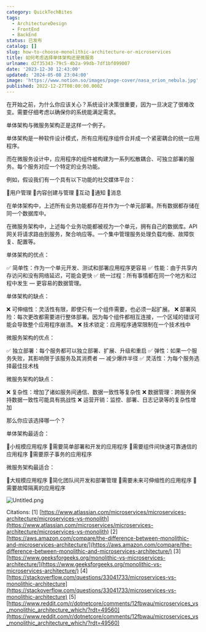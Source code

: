 ```yaml
---
category: QuickTechBites
tags:
  - ArchitectureDesign
  - FrontEnd
  - BackEnd
status: 已发布
catalog: []
slug: how-to-choose-monolithic-architecture-or-microservices
title: 如何考虑选择单体架构还是微服务
urlname: d2f35343-79c5-4b2a-99db-7df1bf099007
date: '2023-12-30 12:43:00'
updated: '2024-05-08 23:04:00'
image: 'https://www.notion.so/images/page-cover/nasa_orion_nebula.jpg'
published: 2022-12-27T08:00:00.000Z
---
```


在开始之前，为什么你应该关心？系统设计决策很重要，因为一旦决定了很难改变。需要仔细考虑以确保你的系统能满足需求。


单体架构与微服务架构正是这样一个例子。


单体架构是一种软件设计模式，所有应用程序组件合并成一个紧密耦合的统一应用程序。


而在微服务设计中，应用程序的组件被构建为一系列松散耦合、可独立部署的服务。每个服务对应一个特定的业务功能。


例如，假设我们有一个具有以下功能的社交媒体平台：


🔸用户管理
🔸内容创建与管理
🔸互动
🔸通知
🔸消息


在单体架构中，上述所有业务功能都存在并作为一个单元部署。所有数据都存储在同一个数据库中。


在微服务架构中，上述每个业务功能都被视为一个单元，拥有自己的数据库。API 网关将请求路由到服务，聚合响应等。一个集中管理服务处理负载均衡、故障恢复、配置等。


单体架构的优点：


✅ 简单性：作为一个单元开发、测试和部署应用程序更容易
✅ 性能：由于共享内存访问和没有网络延迟，可能会更快
✅ 统一过程：所有事情都在同一个地方和过程中发生 — 更容易的数据管理。


单体架构的缺点：


❌ 可伸缩性：灵活性有限，即使只有一个组件需要，也必须一起扩展。
❌ 部署风险：每次更改都需要进行整体部署。因为每个组件都相互连接，一个区域的错误可能会导致整个应用程序崩溃。
❌ 技术锁定：应用程序通常限制在一个技术栈中


微服务架构的优点：


✅ 独立部署：每个服务都可以独立部署、扩展、升级和重启
✅ 弹性：如果一个服务失败，其影响限于该服务及其消费者 — 减少爆炸半径
✅ 灵活性：为每个服务选择最佳技术栈


微服务架构的缺点：


❌ 复杂性：增加了诸如服务间通信、数据一致性等复杂性
❌ 数据管理：跨服务保持数据一致性可能具有挑战性
❌ 运营开销：监控、部署、日志记录等的复杂性增加


那么你应该选择哪一个？


单体架构最适合：


🔹小规模应用程序
🔹需要简单部署和开发的应用程序
🔹需要组件间快速可靠通信的应用程序
🔹需要原子事务的应用程序


微服务架构最适合：


🔸大规模应用程序
🔸简化团队间开发和部署管理
🔸需要未来可伸缩性的应用程序
🔸需要故障隔离的应用程序


![Untitled.png](https://prod-files-secure.s3.us-west-2.amazonaws.com/5d24fe63-e567-4804-86f9-9fdc62e13082/8d149051-cc00-4198-a3d7-e00805eb8f9e/Untitled.png?X-Amz-Algorithm=AWS4-HMAC-SHA256&X-Amz-Content-Sha256=UNSIGNED-PAYLOAD&X-Amz-Credential=ASIAZI2LB4667PX4OEBV%2F20250310%2Fus-west-2%2Fs3%2Faws4_request&X-Amz-Date=20250310T053332Z&X-Amz-Expires=3600&X-Amz-Security-Token=IQoJb3JpZ2luX2VjED0aCXVzLXdlc3QtMiJIMEYCIQC4mZwuTaFq0Fny3dbMd7ywT3Mok60kSZdaaz9SdUMFFQIhALjpNxgetDi7cdGsYQc%2BQUDAJQEP0xPsKdNL7cw4RT7fKogECIb%2F%2F%2F%2F%2F%2F%2F%2F%2F%2FwEQABoMNjM3NDIzMTgzODA1Igy0yGt5qNTsXdwwvvkq3ANYIUvzV6xNfuITO0bAU9ass8hzAgnNTLNwH6wfesj8kUwZIFwZpw4nDlRHh5x9ATQRd%2FUn4%2FhQOnD%2Ft2COGib6qVQ6RAQNHPaU02RcRiwsP7grjB9RWVutyd9gWB2gYr2UBkHiWzbd6ZOtT1P951qRWF8PZdu4LW10H%2Fmq3tXlNmWBussaWoBzfaNKdR349OlWkgYckCgYOVbxaFnDkMWU%2BO5OBtu25usZ9lQ3S0%2BrOnbv2JChCJ5qEWaevbUzMZ3YQqA7uynp%2FNIzY2uzH1WyJAndf2PS4A07irPsA7p7pdaRpYRiNV4FB1nNTom5iE%2F1LmszMlmqNcWmcsG8p%2FHqSEc3iQc5%2BBe%2BireOBJysBH2HQ5KxS8ZZWWpAo70bIC%2FxRbk6KEzlCL2U0yrnrcGgpQuRmQbEQ8vlyI59jHejBtLHYnrt36G%2FRA0pWHgPluSZ7pJ1ZjG96sbNCZwwuhTGIKbfKuYOZ%2BVyKMzzJuqUvH2zA1sphOC1%2B9Ka2f%2F2kBWzWvqmXxCY%2FQj4YgLeBc0q4ThXl%2BskxS4kL4t9C21RAnJyKIh%2B2zIpI0lhGyFZm2xLSixFAsV%2BAiqgvegytGmdRBn6lqPaGyYNGx9F2lKapaqIuS0Mbamz%2BIF1wDC96Lm%2BBjqkAV8fNzwuoXtMVsdG4OZACBTg%2BzlrYrguar7R3WjFMJgECyqzn1i2aD2Iz9cTvED5iHAlDe4OAxcUMCN%2BQmQtGIdS3AIuQCRth%2Fokx580p5jonuncHYimq5T9aDr6K7Raue%2FXJDySRe7sPiT7gwLK8QKd86tkrPVyAWNb00vOizT66x%2Bx8EbJOjyHWHK9zdrFL4pKUlil8EfjmT5HbInoylSb8GgK&X-Amz-Signature=8975ae4e973808b624631c17e3eb4159c2e96a11957a8cf31ed3fad812945256&X-Amz-SignedHeaders=host&x-id=GetObject)


Citations:
[1] [https://www.atlassian.com/microservices/microservices-architecture/microservices-vs-monolith](https://www.atlassian.com/microservices/microservices-architecture/microservices-vs-monolith)
[2] [https://aws.amazon.com/compare/the-difference-between-monolithic-and-microservices-architecture/](https://aws.amazon.com/compare/the-difference-between-monolithic-and-microservices-architecture/)
[3] [https://www.geeksforgeeks.org/monolithic-vs-microservices-architecture/](https://www.geeksforgeeks.org/monolithic-vs-microservices-architecture/)
[4] [https://stackoverflow.com/questions/33041733/microservices-vs-monolithic-architecture](https://stackoverflow.com/questions/33041733/microservices-vs-monolithic-architecture)
[5] [https://www.reddit.com/r/dotnetcore/comments/12fbwau/microservices_vs_monolithic_architecture_which/?rdt=49560](https://www.reddit.com/r/dotnetcore/comments/12fbwau/microservices_vs_monolithic_architecture_which/?rdt=49560)

